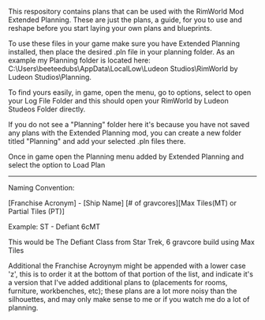 This respository contains plans that can be used with the RimWorld Mod Extended Planning. These are just the plans, a guide, for you to use and reshape before you start laying your own plans and blueprints.

To use these files in your game make sure you have Extended Planning installed, then place the desired .pln file in your planning folder. As an example my Planning folder is located here: C:\Users\beeteedubs\AppData\LocalLow\Ludeon Studios\RimWorld by Ludeon Studios\Planning.

To find yours easily, in game, open the menu, go to options, select to open your Log File Folder and this should open your RimWorld by Ludeon Studeos Folder directly.

If you do not see a "Planning" folder here it's because you have not saved any plans with the Extended Planning mod, you can create a new folder titled "Planning" and add your selected .pln files there.

Once in game open the Planning menu added by Extended Planning and select the option to Load Plan

--------------------------------------------

Naming Convention:

[Franchise Acronym] - [Ship Name] [# of gravcores][Max Tiles(MT) or Partial Tiles (PT)]

Example: ST - Defiant 6cMT

  This would be The Defiant Class from Star Trek, 6 gravcore build using Max Tiles
  
Additional the Franchise Acroynym might be appended with a lower case 'z', this is to order it at the bottom of that portion of the list, and indicate it's a version that I've added additional plans to (placements for rooms, furniture, workbenches, etc); these plans are a lot more noisy than the silhouettes, and may only make sense to me or if you watch me do a lot of planning.
